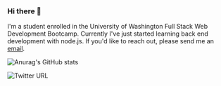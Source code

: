 ### Hi there 👋

I'm a student enrolled in the University of Washington Full Stack Web Development Bootcamp. Currently I've just started learning back end development with node.js. If you'd like to reach out, please send me an [email](mailto:coletta.mike@gmail.com).

![Anurag's GitHub stats](https://github-readme-stats.vercel.app/api?username=MikeColetta&theme=midnight-purple&show_icons=true)

![Twitter URL](https://img.shields.io/twitter/url?url=https%3A%2F%2Ftwitter.com%2FMeColetta)
<!--
**MikeColetta/MikeColetta** is a ✨ _special_ ✨ repository because its `README.md` (this file) appears on your GitHub profile.

Here are some ideas to get you started:

- 🔭 I’m currently working on ...
- 🌱 I’m currently learning ...
- 👯 I’m looking to collaborate on ...
- 🤔 I’m looking for help with ...
- 💬 Ask me about ...
- 📫 How to reach me: ...
- 😄 Pronouns: ...
- ⚡ Fun fact: ...
-->
